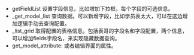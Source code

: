 - getFieldList 设置字段信息，比如增加下拉框，每个字段的可选信息。
- _get_model_list 查询数据。可以新增字段，比如学员表太大，可以在这边增加逻辑手动去查询配置。
- _list_grid 取得配置的表格信息。包括表哥的字段名和字段配置，两个信息，可以增加fields字段名，来实现隐藏数据查询。
- get_model_attribute: 或者编辑界面的属性。
